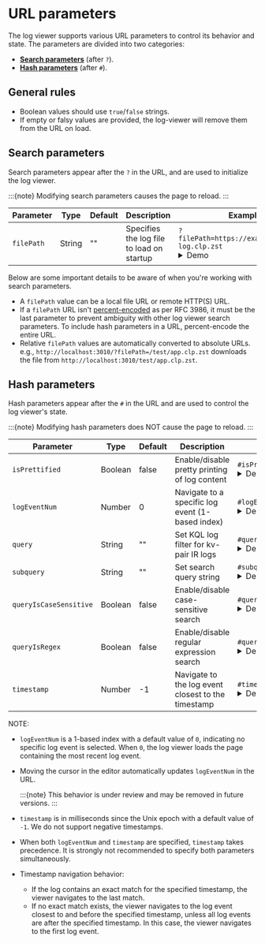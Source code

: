 # URL parameters

The log viewer supports various URL parameters to control its behavior and state. The parameters are
divided into two categories:

- **[Search parameters](#search-parameters)** (after `?`).
- **[Hash parameters](#hash-parameters)** (after `#`).

## General rules

- Boolean values should use `true`/`false` strings.
- If empty or falsy values are provided, the log-viewer will remove them from the URL on load.

## Search parameters

Search parameters appear after the `?` in the URL, and are used to initialize the log viewer.

:::{note}
Modifying search parameters causes the page to reload.
:::

| Parameter  | Type   | Default | Description                               | Example                                                                                                                                                                                                                                                                                                                                                                                                                                                      |
|------------|--------|---------|-------------------------------------------|--------------------------------------------------------------------------------------------------------------------------------------------------------------------------------------------------------------------------------------------------------------------------------------------------------------------------------------------------------------------------------------------------------------------------------------------------------------|
| `filePath` | String | ""      | Specifies the log file to load on startup | `?filePath=https://example.com/app-log.clp.zst` <details><summary>Demo</summary><a href="https://y-scope.github.io/yscope-log-viewer/?filePath=https://yscope.s3.us-east-2.amazonaws.com/sample-logs/yarn-ubuntu-resourcemanager-ip-172-31-17-135.log.1.clp.zst">https://y-scope.github.io/yscope-log-viewer/?<b>filePath=https://yscope.s3.us-east-2.amazonaws.com/sample-logs/yarn-ubuntu-resourcemanager-ip-172-31-17-135.log.1.clp.zst</b></a></details> |

Below are some important details to be aware of when you're working with search parameters.

- A `filePath` value can be a local file URL or remote HTTP(S) URL.
- If a `filePath` URL isn't [percent-encoded][rfc-3986-percent-encoding] as per RFC 3986, it must be
  the last parameter to prevent ambiguity with other log viewer search parameters. To include hash
  parameters in a URL, percent-encode the entire URL.
- Relative `filePath` values are automatically converted to absolute URLs. e.g.,
  `http://localhost:3010/?filePath=/test/app.clp.zst` downloads the file from
  `http://localhost:3010/test/app.clp.zst`.

## Hash parameters

Hash parameters appear after the `#` in the URL and are used to control the log viewer's state.

:::{note}
Modifying hash parameters does NOT cause the page to reload.
:::

| Parameter              | Type    | Default | Description                                        | Example                                                                                                                                                                                                                                                                                                                                                                                                                                                                                                                 |
|------------------------|---------|---------|----------------------------------------------------|-------------------------------------------------------------------------------------------------------------------------------------------------------------------------------------------------------------------------------------------------------------------------------------------------------------------------------------------------------------------------------------------------------------------------------------------------------------------------------------------------------------------------|
| `isPrettified`         | Boolean | false   | Enable/disable pretty printing of log content      | `#isPrettified=true` <details><summary>Demo</summary><a href="https://y-scope.github.io/yscope-log-viewer/?filePath=https://yscope.s3.us-east-2.amazonaws.com/sample-logs/yarn-ubuntu-resourcemanager-ip-172-31-17-135.log.1.clp.zst#isPrettified=true">https://y-scope.github.io/yscope-log-viewer/?filePath=https://yscope.s3.us-east-2.amazonaws.com/sample-logs/yarn-ubuntu-resourcemanager-ip-172-31-17-135.log.1.clp.zst#<b>isPrettified=true</b></a></details>                                                   |
| `logEventNum`          | Number  | 0       | Navigate to a specific log event (1-based index)   | `#logEventNum=1542` <details><summary>Demo</summary><a href="https://y-scope.github.io/yscope-log-viewer/?filePath=https://yscope.s3.us-east-2.amazonaws.com/sample-logs/yarn-ubuntu-resourcemanager-ip-172-31-17-135.log.1.clp.zst#logEventNum=1542">https://y-scope.github.io/yscope-log-viewer/?filePath=https://yscope.s3.us-east-2.amazonaws.com/sample-logs/yarn-ubuntu-resourcemanager-ip-172-31-17-135.log.1.clp.zst#<b>logEventNum=1542</b></a></details>                                                      |
| `query`                | String  | ""      | Set KQL log filter for kv-pair IR logs             | `#query=%40timestamp+%3C+1679969692` <details><summary>Demo</summary><a href="https://y-scope.github.io/yscope-log-viewer/?filePath=https://yscope.s3.us-east-2.amazonaws.com/sample-logs/cockroachdb.clp.zst#query=%40timestamp+%3C+1679969692">https://y-scope.github.io/yscope-log-viewer/?filePath=https://yscope.s3.us-east-2.amazonaws.com/sample-logs/cockroachdb.clp.zst#query=%40timestamp+%3C+1679969692</a></details>                                                                                        |
| `subquery`             | String  | ""      | Set search query string                            | `#subquery=service%3A+172.31` <details><summary>Demo</summary><a href="https://y-scope.github.io/yscope-log-viewer/?filePath=https://yscope.s3.us-east-2.amazonaws.com/sample-logs/yarn-ubuntu-resourcemanager-ip-172-31-17-135.log.1.clp.zst#subquery=service%3A+172.31">https://y-scope.github.io/yscope-log-viewer/?filePath=https://yscope.s3.us-east-2.amazonaws.com/sample-logs/yarn-ubuntu-resourcemanager-ip-172-31-17-135.log.1.clp.zst#<b>subquery=service%3A+172.31</b></a></details>                        |
| `queryIsCaseSensitive` | Boolean | false   | Enable/disable case-sensitive search               | `#queryIsCaseSensitive=true` <details><summary>Demo</summary><a href="https://y-scope.github.io/yscope-log-viewer/?filePath=https://yscope.s3.us-east-2.amazonaws.com/sample-logs/yarn-ubuntu-resourcemanager-ip-172-31-17-135.log.1.clp.zst#subquery=RMC&queryIsCaseSensitive=true">https://y-scope.github.io/yscope-log-viewer/?filePath=https://yscope.s3.us-east-2.amazonaws.com/sample-logs/yarn-ubuntu-resourcemanager-ip-172-31-17-135.log.1.clp.zst#subquery=RMC&<b>queryIsCaseSensitive=true</b></a></details> |
| `queryIsRegex`         | Boolean | false   | Enable/disable regular expression search           | `#queryIsRegex=true` <details><summary>Demo</summary><a href="https://y-scope.github.io/yscope-log-viewer/?filePath=https://yscope.s3.us-east-2.amazonaws.com/sample-logs/yarn-ubuntu-resourcemanager-ip-172-31-17-135.log.1.clp.zst#subquery=172.*43716&queryIsRegex=true">https://y-scope.github.io/yscope-log-viewer/?filePath=https://yscope.s3.us-east-2.amazonaws.com/sample-logs/yarn-ubuntu-resourcemanager-ip-172-31-17-135.log.1.clp.zst#subquery=172.*43716&<b>queryIsRegex=true</b></a></details>           |
| `timestamp`            | Number  | -1      | Navigate to the log event closest to the timestamp | `#timestamp=1427103813827` <details><summary>Demo</summary><a href="https://y-scope.github.io/yscope-log-viewer/?filePath=https://yscope.s3.us-east-2.amazonaws.com/sample-logs/yarn-ubuntu-resourcemanager-ip-172-31-17-135.log.1.clp.zst#timestamp=1427103813827">https://y-scope.github.io/yscope-log-viewer/?filePath=https://yscope.s3.us-east-2.amazonaws.com/sample-logs/yarn-ubuntu-resourcemanager-ip-172-31-17-135.log.1.clp.zst#<b>timestamp=1427103813827</b></a></details>                                    |                                                                                                                                                                                                                                                                                                                                                                                                                                                                                              |

NOTE:

- `logEventNum` is a 1-based index with a default value of `0`, indicating no specific log event is
  selected. When `0`, the log viewer loads the page containing the most recent log event.
- Moving the cursor in the editor automatically updates `logEventNum` in the URL.

  :::{note}
  This behavior is under review and may be removed in future versions.
  :::

- `timestamp` is in milliseconds since the Unix epoch with a default value of `-1`.
  We do not support negative timestamps.
- When both `logEventNum` and `timestamp` are specified, `timestamp` takes precedence.
  It is strongly not recommended to specify both parameters simultaneously.
- Timestamp navigation behavior:
  - If the log contains an exact match for the specified timestamp, the viewer navigates to the last match.
  - If no exact match exists, the viewer navigates to the log event closest to and before the
    specified timestamp, unless all log events are after the specified timestamp.
    In this case, the viewer navigates to the first log event.

[rfc-3986-percent-encoding]: https://datatracker.ietf.org/doc/html/rfc3986#section-2.1
